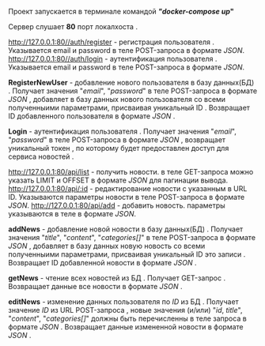 Проект запускается в терминале командой __***"docker-compose up***"__

Сервер слушает __80__ порт локалхоста .

http://127.0.0.1:80//auth/register - регистрация пользователя . Указывается email и password в теле POST-запроса в формате *JSON*.
http://127.0.0.1:80//auth/login -  аутентификация пользователя . Указывается email и password в теле POST-запроса в формате *JSON*.

__RegisterNewUser__ - добавление нового пользователя в базу данных(БД) . Получает значения "*email*", "*password*" в теле POST-запроса в формате *JSON* , добавляет в базу данных нового пользователя со всеми полученныими параметрами, присваивая уникальный ID . Возвращает ID добавленного пользователя в формате *JSON* .

__Login__ - аутентификация  пользователя . Получает значения "*email*", "*password*" в теле POST-запроса в формате *JSON* , возвращает уникальный токен , по которому будет предоставлен доступ для сервиса новостей .

http://127.0.0.1:80/api/list - получить новости. в теле GET-запроса можно указать LIMIT и OFFSET в формате *JSON* для пагинации вывода.
http://127.0.0.1:80/api/:id - редактирование новости с указанным в URL ID. Указываются параметры новости в теле POST-запроса в формате *JSON*.
http://127.0.0.1:80/api/add - добавить новость. параметры указываются в теле в формате *JSON*.

__addNews__ - добавление новой новости в базу данных(БД) . Получает значения "*title*", "*content*", "*categories[]*" в теле POST-запроса в формате *JSON* , добавляет в базу данных новую новость со всеми полученныими параметрами, присваивая уникальный ID это записи . Возвращает ID добавленной новости в формате *JSON* .

__getNews__ - чтение всех новостей из БД . Получает GET-запрос . Возвращает данные все новости в формате *JSON* .

__editNews__ - изменение данных пользователя по *ID* из БД . Получает значение *ID* из URL POST-запроса , новые значения (и/или) "*id*, *title*", "*content*", "*categories[]*" должны быть перечисленны в теле запроса в формате *JSON* .  Возвращает данные измененной новости в формате *JSON* .

